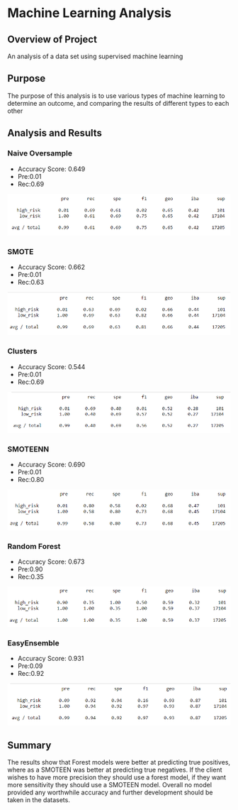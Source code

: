 # Machine Learning Analysis
## Overview of Project
An analysis of a data set using supervised machine learning

## Purpose
The purpose of this analysis is to use various types of machine learning to determine an outcome, and comparing the results of different types to each other
## Analysis and Results
### Naive Oversample

- Accuracy Score: 0.649
- Pre:0.01
- Rec:0.69

![results](https://raw.githubusercontent.com/Queach/Credit_Risk_Analysis/main/Resources/Naive.png "results")

### SMOTE

- Accuracy Score: 0.662
- Pre:0.01
- Rec:0.63

![results](https://raw.githubusercontent.com/Queach/Credit_Risk_Analysis/main/Resources/SMOTE.png "results")

### Clusters 

- Accuracy Score: 0.544
- Pre:0.01
- Rec:0.69

![results](https://raw.githubusercontent.com/Queach/Credit_Risk_Analysis/main/Resources/Cluster.png "results")

### SMOTEENN

- Accuracy Score: 0.690
- Pre:0.01
- Rec:0.80

![results](https://raw.githubusercontent.com/Queach/Credit_Risk_Analysis/main/Resources/SMOTEENN.png "results")

### Random Forest

- Accuracy Score: 0.673
- Pre:0.90
- Rec:0.35

![results](https://raw.githubusercontent.com/Queach/Credit_Risk_Analysis/main/Resources/Random%20Tree.png "results")

### EasyEnsemble

- Accuracy Score: 0.931
- Pre:0.09
- Rec:0.92

![results](https://raw.githubusercontent.com/Queach/Credit_Risk_Analysis/main/Resources/ADA.png "results")

## Summary

The results show that Forest models were better at predicting true positives, where as a SMOTEEN was better at predicting true negatives.
If the client wishes to have more precision they should use a forest model, if they want more sensitivity they should use a SMOTEEN model.
Overall no model provided any worthwhile accuracy and further development should be taken in the datasets.
